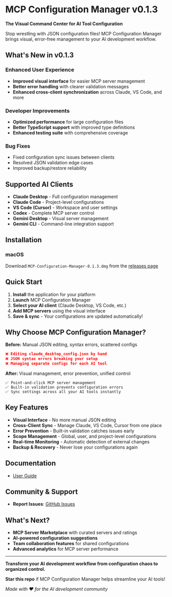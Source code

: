 # MCP Configuration Manager v0.1.3

**The Visual Command Center for AI Tool Configuration**

Stop wrestling with JSON configuration files! MCP Configuration Manager brings visual, error-free management to your AI development workflow.

## What's New in v0.1.3

### Enhanced User Experience
- **Improved visual interface** for easier MCP server management
- **Better error handling** with clearer validation messages
- **Enhanced cross-client synchronization** across Claude, VS Code, and more

### Developer Improvements  
- **Optimized performance** for large configuration files
- **Better TypeScript support** with improved type definitions
- **Enhanced testing suite** with comprehensive coverage

### Bug Fixes
- Fixed configuration sync issues between clients
- Resolved JSON validation edge cases
- Improved backup/restore reliability

## Supported AI Clients

- **Claude Desktop** - Full configuration management
- **Claude Code** - Project-level configurations  
- **VS Code (Cursor)** - Workspace and user settings
- **Codex** - Complete MCP server control
- **Gemini Desktop** - Visual server management
- **Gemini CLI** - Command-line integration support

## Installation

### macOS
Download `MCP-Configuration-Manager-0.1.3.dmg` from the [releases page](https://github.com/itsocialist/mcp-config-manager/releases)

## Quick Start

1. **Install** the application for your platform
2. **Launch** MCP Configuration Manager
3. **Select your AI client** (Claude Desktop, VS Code, etc.)
4. **Add MCP servers** using the visual interface
5. **Save & sync** - Your configurations are updated automatically!

## Why Choose MCP Configuration Manager?

**Before:** Manual JSON editing, syntax errors, scattered configs
```json
❌ Editing claude_desktop_config.json by hand
❌ JSON syntax errors breaking your setup
❌ Managing separate configs for each AI tool
```

**After:** Visual management, error prevention, unified control  
```
✅ Point-and-click MCP server management
✅ Built-in validation prevents configuration errors
✅ Sync settings across all your AI tools instantly
```

## Key Features

- **Visual Interface** - No more manual JSON editing
- **Cross-Client Sync** - Manage Claude, VS Code, Cursor from one place
- **Error Prevention** - Built-in validation catches issues early
- **Scope Management** - Global, user, and project-level configurations
- **Real-time Monitoring** - Automatic detection of external changes
- **Backup & Recovery** - Never lose your configurations again

## Documentation

- [User Guide](https://github.com/itsocialist/mcp-config-manager/blob/main/USER_GUIDE.md)

## Community & Support

- **Report Issues**: [GitHub Issues](https://github.com/itsocialist/mcp-config-manager/issues)

## What's Next?

- **MCP Server Marketplace** with curated servers and ratings
- **AI-powered configuration suggestions**
- **Team collaboration features** for shared configurations
- **Advanced analytics** for MCP server performance

---

**Transform your AI development workflow from configuration chaos to organized control.**

**Star this repo** if MCP Configuration Manager helps streamline your AI tools!

*Made with ❤️ for the AI development community*
